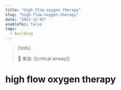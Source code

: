 ```yaml
---
title: "high flow oxygen therapy"
slug: "high-flow-oxygen-therapy"
date: "2023-12-03"
enableToc: false
tags:
  - building
---
```


> [!info]
>
> 🌱 來自: [[critical airway]]

# high flow oxygen therapy


